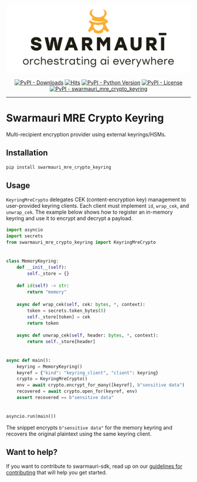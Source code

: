 ![Swamauri Logo](https://github.com/swarmauri/swarmauri-sdk/blob/3d4d1cfa949399d7019ae9d8f296afba773dfb7f/assets/swarmauri.brand.theme.svg)


<p align="center">
    <a href="https://pypi.org/project/swarmauri_mre_crypto_keyring/">
        <img src="https://img.shields.io/pypi/dm/swarmauri_mre_crypto_keyring" alt="PyPI - Downloads"/></a>
    <a href="https://hits.sh/github.com/swarmauri/swarmauri-sdk/tree/master/pkgs/standards/swarmauri_mre_crypto_keyring/">
        <img alt="Hits" src="https://hits.sh/github.com/swarmauri/swarmauri-sdk/tree/master/pkgs/standards/swarmauri_mre_crypto_keyring.svg"/></a>
    <a href="https://pypi.org/project/swarmauri_mre_crypto_keyring/">
        <img src="https://img.shields.io/pypi/pyversions/swarmauri_mre_crypto_keyring" alt="PyPI - Python Version"/></a>
    <a href="https://pypi.org/project/swarmauri_mre_crypto_keyring/">
        <img src="https://img.shields.io/pypi/l/swarmauri_mre_crypto_keyring" alt="PyPI - License"/></a>
    <a href="https://pypi.org/project/swarmauri_mre_crypto_keyring/">
        <img src="https://img.shields.io/pypi/v/swarmauri_mre_crypto_keyring?label=swarmauri_mre_crypto_keyring&color=green" alt="PyPI - swarmauri_mre_crypto_keyring"/></a>
</p>

---

# Swarmauri MRE Crypto Keyring

Multi-recipient encryption provider using external keyrings/HSMs.

## Installation

```bash
pip install swarmauri_mre_crypto_keyring
```

## Usage

`KeyringMreCrypto` delegates CEK (content-encryption key) management to
user-provided keyring clients. Each client must implement `id`,
`wrap_cek`, and `unwrap_cek`. The example below shows how to register an
in-memory keyring and use it to encrypt and decrypt a payload.

```python
import asyncio
import secrets
from swarmauri_mre_crypto_keyring import KeyringMreCrypto


class MemoryKeyring:
    def __init__(self):
        self._store = {}

    def id(self) -> str:
        return "memory"

    async def wrap_cek(self, cek: bytes, *, context):
        token = secrets.token_bytes(8)
        self._store[token] = cek
        return token

    async def unwrap_cek(self, header: bytes, *, context):
        return self._store[header]


async def main():
    keyring = MemoryKeyring()
    keyref = {"kind": "keyring_client", "client": keyring}
    crypto = KeyringMreCrypto()
    env = await crypto.encrypt_for_many([keyref], b"sensitive data")
    recovered = await crypto.open_for(keyref, env)
    assert recovered == b"sensitive data"


asyncio.run(main())
```

The snippet encrypts `b"sensitive data"` for the memory keyring and
recovers the original plaintext using the same keyring client.

## Want to help?

If you want to contribute to swarmauri-sdk, read up on our [guidelines for contributing](https://github.com/swarmauri/swarmauri-sdk/blob/master/contributing.md) that will help you get started.
